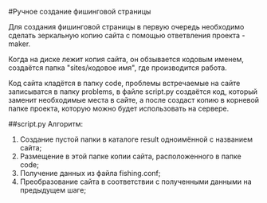 #Ручное создание фишинговой страницы

Для создания фишинговой страницы в первую очередь необходимо сделать зеркальную копию сайта с помощью ответвления проекта - maker.

Когда на диске лежит копия сайта, он обзывается кодовым именем, создаётся папка "sites/кодовое имя", где производится работа.

Код сайта кладётся в папку code, проблемы встречаемые на сайте записыватся в папку problems, в файле script.py создаётся код, который заменит необходимые места в сайте, а после создаст копию в корневой папке проекта, которую можно будет использовать на сервере.

##script.py
Алгоритм:

1. Создание пустой папки в каталоге result одноимённой с названием сайта;
2. Размещение в этой папке копии сайта, расположенного в папке code;
3. Получение данных из файла fishing.conf;
4. Преобразование сайта в соответствии с полученными данными на предыдущем шаге;
